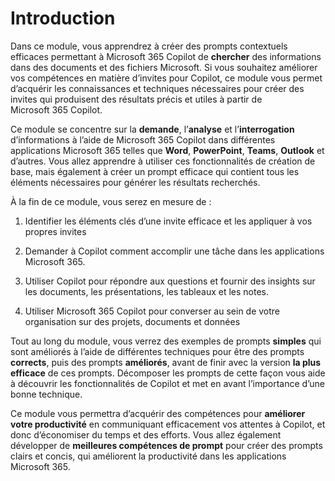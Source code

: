 # Introduction

Dans ce module, vous apprendrez à créer des prompts contextuels efficaces permettant à Microsoft 365 Copilot de **chercher** des informations dans des documents et des fichiers Microsoft. Si vous souhaitez améliorer vos compétences en matière d’invites pour Copilot, ce module vous permet d’acquérir les connaissances et techniques nécessaires pour créer des invites qui produisent des résultats précis et utiles à partir de Microsoft 365 Copilot.

Ce module se concentre sur la **demande**, l’**analyse** et l’**interrogation** d’informations à l’aide de Microsoft 365 Copilot dans différentes applications Microsoft 365 telles que **Word**, **PowerPoint**, **Teams**, **Outlook** et d’autres. Vous allez apprendre à utiliser ces fonctionnalités de création de base, mais également à créer un prompt efficace qui contient tous les éléments nécessaires pour générer les résultats recherchés.

À la fin de ce module, vous serez en mesure de :

1. Identifier les éléments clés d’une invite efficace et les appliquer à vos propres invites

1. Demander à Copilot comment accomplir une tâche dans les applications Microsoft 365.

1. Utiliser Copilot pour répondre aux questions et fournir des insights sur les documents, les présentations, les tableaux et les notes.

1. Utiliser Microsoft 365 Copilot pour converser au sein de votre organisation sur des projets, documents et données

Tout au long du module, vous verrez des exemples de prompts **simples** qui sont améliorés à l’aide de différentes techniques pour être des prompts **corrects**, puis des prompts **améliorés**, avant de finir avec la version **la plus efficace** de ces prompts. Décomposer les prompts de cette façon vous aide à découvrir les fonctionnalités de Copilot et met en avant l’importance d’une bonne technique.

Ce module vous permettra d’acquérir des compétences pour **améliorer votre productivité** en communiquant efficacement vos attentes à Copilot, et donc d’économiser du temps et des efforts. Vous allez également développer de **meilleures compétences de prompt** pour créer des prompts clairs et concis, qui améliorent la productivité dans les applications Microsoft 365.
